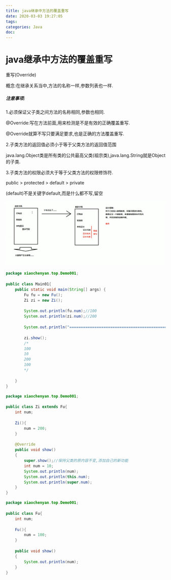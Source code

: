 ```yaml
---
title: java继承中方法的覆盖重写
date: 2020-03-03 19:27:05
tags:
categories: Java
doc:
---
```


# java继承中方法的覆盖重写

重写(Override)

概念:在继承关系当中,方法的名称一样,参数列表也一样.

##### 注意事项:

1.必须保证父子类之间方法的名称相同,参数也相同.

@Override:写在方法前面,用来检测是不是有效的正确覆盖重写.

@Override就算不写只要满足要求,也是正确的方法覆盖重写.

2.子类方法的返回值必须小于等于父类方法的返回值范围

java.lang.Object类是所有类的公共最高父类(祖宗类),java.lang.String就是Object的子类.

3.子类方法的权限必须大于等于父类方法的权限修饰符.

public > protected > default > private

(default)不是关键字default,而是什么都不写,留空

![1583235628032](/images/javawz/1583235628032.png)



```java
package xiaochenyan.top.Demo001;

public class Main01{
    public static void main(String[] args) {
        Fu fu = new Fu();
        Zi zi = new Zi();

        System.out.println(fu.num);//100
        System.out.println(zi.num);//200

        System.out.println("=============================================");

        zi.show();
        /*
        100
        10
        200
        100
        */

    }
}

```



```java
package xiaochenyan.top.Demo001;

public class Zi extends Fu{
    int num;

    Zi(){
        num = 200;
    }

    @Override
    public void show()
    {
        super.show();//保持父类的原内容不变,添加自己的新功能
        int num = 10;
        System.out.println(num);
        System.out.println(this.num);
        System.out.println(super.num);
    }
}

```



```java
package xiaochenyan.top.Demo001;

public class Fu{
    int num;

    Fu(){
        num = 100;
    }

    public void show()
    {
        System.out.println(num);
    }
}

```

